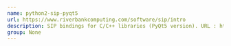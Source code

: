 ```yaml
---
name: python2-sip-pyqt5
url: https://www.riverbankcomputing.com/software/sip/intro
description: SIP bindings for C/C++ libraries (PyQt5 version). URL : https://www.riverbankcomputing.com/software/sip/intro Groups : None
group: None
---
```

